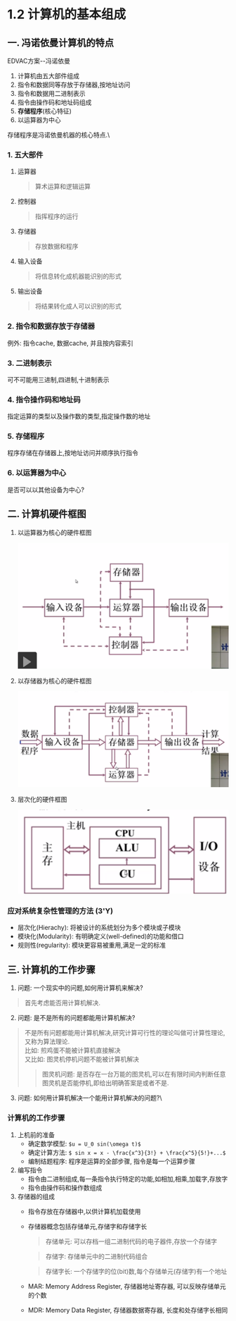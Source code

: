 # 1.2 计算机的基本组成

## 一. 冯诺依曼计算机的特点
EDVAC方案--冯诺依曼
1. 计算机由五大部件组成
2. 指令和数据同等存放于存储器,按地址访问
3. 指令和数据用二进制表示
4. 指令由操作码和地址码组成
5. **存储程序**(核心特征)
6. 以运算器为中心
   
存储程序是冯诺依曼机器的核心特点.\
### 1. 五大部件
1. 运算器
   >算术运算和逻辑运算
2. 控制器
   >指挥程序的运行
3. 存储器
   >存放数据和程序
4. 输入设备
   >将信息转化成机器能识别的形式
5. 输出设备
   >将结果转化成人可以识别的形式


### 2. 指令和数据存放于存储器
例外: 指令cache, 数据cache, 并且按内容索引
### 3. 二进制表示
可不可能用三进制,四进制,十进制表示
### 4. 指令操作码和地址码
指定运算的类型以及操作数的类型,指定操作数的地址
### 5. 存储程序
程序存储在存储器上,按地址访问并顺序执行指令
### 6. 以运算器为中心
是否可以以其他设备为中心?

## 二. 计算机硬件框图

1. 以运算器为核心的硬件框图
   
   ![avatar](1.png)
2. 以存储器为核心的硬件框图
   
   ![avatar](2.png)
3. 层次化的硬件框图
   
   ![avatar](3.png)

### 应对系统复杂性管理的方法 (3'Y)
- 层次化(Hierachy): 将被设计的系统划分为多个模块或子模块
- 模块化(Modularity): 有明确定义(well-defined)的功能和借口
- 规则性(regularity): 模块更容易被重用,满足一定的标准


## 三. 计算机的工作步骤

1. 问题: 一个现实中的问题,如何用计算机来解决?
> 首先考虑能否用计算机解决.
2. 问题: 是不是所有的问题都能用计算机解决?
> 不是所有问题都能用计算机解决,研究计算可行性的理论叫做可计算性理论,又称为算法理论.\
> 比如: 煎鸡蛋不能被计算机直接解决\
> 又比如: 图灵机停机问题不能被计算机解决
>> 图灵机问题: 是否存在一台万能的图灵机,可以在有限时间内判断任意图灵机是否能停机,即给出明确答案是或者不是.
3. 问题: 如何用计算机解决一个能用计算机解决的问题?\
### **计算机的工作步骤**
1. 上机前的准备
   - 确定数学模型: `$u = U_0 sin(\omega t)$`
   - 确定计算方法: `$ sin x = x - \frac{x^3}{3!} + \frac{x^5}{5!}+...$`
   - 编制结题程序: 程序是运算的全部步骤, 指令是每一个运算步骤
2. 编写指令
   - 指令由二进制组成,每一条指令执行特定的功能,如相加,相乘,加载字,存放字
   - 指令由操作码和操作数组成
3. 存储器的组成
   - 指令存放在存储器中,以供计算机加载使用
   - 存储器概念包括存储单元,存储字和存储字长
     > 存储单元: 可以存档一组二进制代码的电子器件,存放一个存储字
     
     > 存储字: 存储单元中的二进制代码组合

     > 存储字长: 一个存储字的位(bit)数,每个存储单元(存储字)有一个地址
    - MAR: Memory Address Register, 存储器地址寄存器, 可以反映存储单元的个数
    - MDR: Memory Data Register, 存储器数据寄存器, 长度和处存储字长相同
